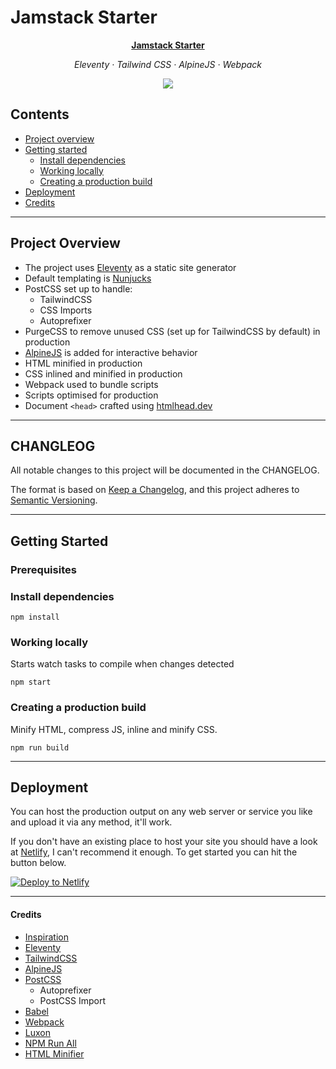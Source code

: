 # Jamstack Starter

<p align="center"><a href="https://seanhillweb.com"><strong>Jamstack Starter</strong></a></p>

<p align="center"><em>Eleventy · Tailwind CSS · AlpineJS · Webpack</em></p>

<p align="center"><a href="https://app.netlify.com/sites/webstarter/deploys"><img src="https://api.netlify.com/api/v1/badges/27819fce-1c2b-4f30-ab30-5c0769f9734e/deploy-status"></a></p>

## Contents

- [Project overview](#project-overview)
- [Getting started](#getting-started)
  - [Install dependencies](#install-dependencies)
  - [Working locally](#working-locally)
  - [Creating a production build](#creating-a-production-build)
- [Deployment](#deployment)
- [Credits](#credits)

---

## Project Overview

- The project uses [Eleventy](https://11ty.io) as a static site generator
- Default templating is [Nunjucks](https://mozilla.github.io/nunjucks/)
- PostCSS set up to handle:
  - TailwindCSS
  - CSS Imports
  - Autoprefixer
- PurgeCSS to remove unused CSS (set up for TailwindCSS by default) in production
- [AlpineJS](https://github.com/alpinejs/alpine) is added for interactive behavior
- HTML minified in production
- CSS inlined and minified in production
- Webpack used to bundle scripts
- Scripts optimised for production
- Document `<head>` crafted using [htmlhead.dev](https://htmlhead.dev)

---

## CHANGLEOG

All notable changes to this project will be documented in the CHANGELOG.

The format is based on [Keep a Changelog](https://keepachangelog.com/en/1.0.0/),
and this project adheres to [Semantic Versioning](https://semver.org/spec/v2.0.0.html).

---

## Getting Started

### Prerequisites

### Install dependencies

```
npm install
```

### Working locally

Starts watch tasks to compile when changes detected

```
npm start
```

### Creating a production build

Minify HTML, compress JS, inline and minify CSS.

```
npm run build
```

---

## Deployment

You can host the production output on any web server or service you like and upload it via any method, it'll work.

If you don't have an existing place to host your site you should have a look at [Netlify](https://www.netlify.com), I can't recommend it enough. To get started you can hit the button below.

[![Deploy to Netlify](https://www.netlify.com/img/deploy/button.svg)](https://app.netlify.com/start/deploy?repository=https://github.com/scottishstoater/jamstack-web-starter)

---

#### Credits

- [Inspiration](https://github.com/scottishstoater/jamstack-web-starter)
- [Eleventy](https://11ty.io)
- [TailwindCSS](https://tailwindcss.com/)
- [AlpineJS](https://github.com/alpinejs/alpine)
- [PostCSS](https://github.com/postcss)
  - Autoprefixer
  - PostCSS Import
- [Babel](https://babeljs.io/)
- [Webpack](https://webpack.js.org/)
- [Luxon](https://moment.github.io/luxon/)
- [NPM Run All](https://www.npmjs.com/package/npm-run-all)
- [HTML Minifier](https://www.npmjs.com/package/html-minifier)

